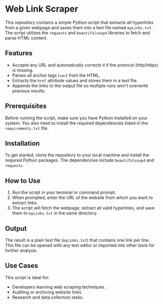 # Web Link Scraper

This repository contains a simple Python script that extracts all hyperlinks from a given webpage and saves them into a text file named `myLinks.txt`. The script utilizes the `requests` and `beautifulsoup4` libraries to fetch and parse HTML content.

## Features
- Accepts any URL and automatically corrects it if the protocol (http/https) is missing.
- Parses all anchor tags (`<a>`) from the HTML.
- Extracts the `href` attribute values and stores them in a text file.
- Appends the links to the output file so multiple runs won't overwrite previous results.

## Prerequisites
Before running the script, make sure you have Python installed on your system. You also need to install the required dependencies listed in the `requirements.txt` file.

## Installation
To get started, clone the repository to your local machine and install the required Python packages. The dependencies include `beautifulsoup4` and `requests`.

## How to Use
1. Run the script in your terminal or command prompt.
2. When prompted, enter the URL of the website from which you want to extract links.
3. The script will fetch the webpage, extract all valid hyperlinks, and save them to `myLinks.txt` in the same directory.

## Output
The result is a plain text file (`myLinks.txt`) that contains one link per line. This file can be opened with any text editor or imported into other tools for further analysis.

## Use Cases
This script is ideal for:
- Developers learning web scraping techniques.
- Auditing or archiving website links.
- Research and data collection tasks.

